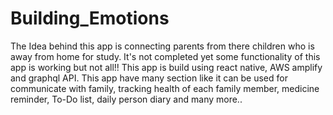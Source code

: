 # Building_Emotions
The Idea behind this app is connecting parents from there children who is away from home for study. It's not completed yet some functionality of this app is working but not all!!
This app is build using react native, AWS amplify and graphql API.
This app have many section like it can be used for communicate with family, tracking health of each family member, medicine reminder, To-Do list, daily person diary and many more..
